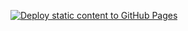 

[![Deploy static content to GitHub Pages](https://github.com/sophiavf/React-Portfolio/actions/workflows/DeployGithubPages.yml/badge.svg)](https://github.com/sophiavf/React-Portfolio/actions/workflows/DeployGithubPages.yml)